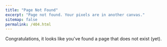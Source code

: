```yaml
---
title: "Page Not Found"
excerpt: "Page not found. Your pixels are in another canvas."
sitemap: false
permalink: /404.html
---
```


Congratulations, it looks like you've found a page that does not exist (yet).

<script type="text/javascript">
  var GOOG_FIXURL_LANG = 'en';
  var GOOG_FIXURL_SITE = '{{ site.url }}'
</script>
<script type="text/javascript"
  src="//linkhelp.clients.google.com/tbproxy/lh/wm/fixurl.js">
</script>

